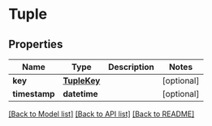 # Tuple


## Properties
Name | Type | Description | Notes
------------ | ------------- | ------------- | -------------
**key** | [**TupleKey**](TupleKey.md) |  | [optional] 
**timestamp** | **datetime** |  | [optional] 

[[Back to Model list]](../README.md#documentation-for-models) [[Back to API list]](../README.md#documentation-for-api-endpoints) [[Back to README]](../README.md)


